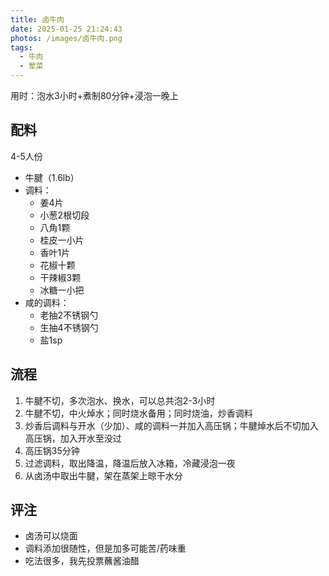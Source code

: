 ```yaml
---
title: 卤牛肉
date: 2025-01-25 21:24:43
photos: /images/卤牛肉.png
tags:
  - 牛肉
  - 荤菜
---
```


用时：泡水3小时+煮制80分钟+浸泡一晚上

## 配料

4-5人份

- 牛腱（1.6lb）
- 调料：
  - 姜4片
  - 小葱2根切段
  - 八角1颗
  - 桂皮一小片
  - 香叶1片
  - 花椒十颗
  - 干辣椒3颗
  - 冰糖一小把
- 咸的调料：
  - 老抽2不锈钢勺
  - 生抽4不锈钢勺
  - 盐1sp

<!--more-->

## 流程

1. 牛腱不切，多次泡水、换水，可以总共泡2-3小时
2. 牛腱不切，中火焯水；同时烧水备用；同时烧油，炒香调料
3. 炒香后调料与开水（少加）、咸的调料一并加入高压锅；牛腱焯水后不切加入高压锅，加入开水至没过
4. 高压锅35分钟
5. 过滤调料，取出降温，降温后放入冰箱，冷藏浸泡一夜
6. 从卤汤中取出牛腱，架在蒸架上晾干水分

## 评注

- 卤汤可以烧面
- 调料添加很随性，但是加多可能苦/药味重
- 吃法很多，我先投票蘸酱油醋
